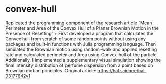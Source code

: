 # convex-hull
Replicated the programming component of the research article “Mean Perimeter and Area of the Convex Hull of a Planar Brownian Motion in the Presence of Resetting”
◦ First developed a program that calculates the Convex hull from scratch  of some random points without using any packages and built-in functions with Julia programming language.
Then simulated the Brownian motion using random-walk and applied resetting rate and calculated perimeter and Area using Convex-hull of the particle.
Additionally, I implemented a supplementary visual simulation showing the final intensity distribution of perfume dispersion from a point based on Brownian motion principles. 
Original article: https://hal.science/hal-03177642v1
